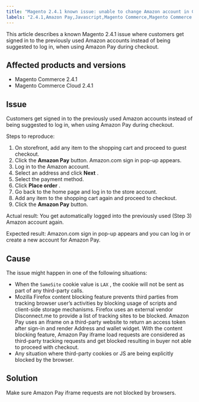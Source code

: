 ```yaml
---
title: "Magento 2.4.1 known issue: unable to change Amazon account in Google Chrome"
labels: "2.4.1,Amazon Pay,Javascript,Magento Commerce,Magento Commerce Cloud,browser,cookies,known issues,troubleshooting"
---
```


This article describes a known Magento 2.4.1 issue where customers get signed in to the previously used Amazon accounts instead of being suggested to log in, when using Amazon Pay during checkout.

## Affected products and versions

* Magento Commerce 2.4.1
* Magento Commerce Cloud 2.4.1

## Issue

Customers get signed in to the previously used Amazon accounts instead of being suggested to log in, when using Amazon Pay during checkout.

 <span class="wysiwyg-underline">Steps to reproduce:</span> 

1. On storefront, add any item to the shopping cart and proceed to guest checkout.
1. Click the **Amazon Pay** button. Amazon.com sign in pop-up appears.
1. Log in to the Amazon account.
1. Select an address and click **Next** .
1. Select the payment method.
1. Click **Place order** .
1. Go back to the home page and log in to the store account.
1. Add any item to the shopping cart again and proceed to checkout.
1. Click the **Amazon Pay** button.

 <span class="wysiwyg-underline">Actual result:</span> You get automatically logged into the previously used (Step 3) Amazon account again.

 <span class="wysiwyg-underline">Expected result:</span> Amazon.com sign in pop-up appears and you can log in or create a new account for Amazon Pay.

## Cause

The issue might happen in one of the following situations:

* When the `SameSite` cookie value is `LAX` , the cookie will not be sent as part of any third-party calls.
* Mozilla Firefox content blocking feature prevents third parties from tracking browser user’s activities by blocking usage of scripts and client-side storage mechanisms. Firefox uses an external vendor Disconnect.me to provide a list of tracking sites to be blocked. Amazon Pay uses an iframe on a third-party website to return an access token after sign-in and render Address and wallet widget. With the content blocking feature, Amazon Pay iframe load requests are considered as third-party tracking requests and get blocked resulting in buyer not able to proceed with checkout.
* Any situation where third-party cookies or JS are being explicitly blocked by the browser.

## Solution

Make sure Amazon Pay iframe requests are not blocked by browsers.
